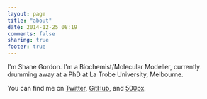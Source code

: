 ```yaml
---
layout: page
title: "about"
date: 2014-12-25 08:19
comments: false
sharing: true
footer: true
---
```


I'm Shane Gordon. I'm a Biochemist/Molecular Modeller, currently drumming away at a PhD at La Trobe University, Melbourne.

You can find me on [Twitter](https://twitter.com/Shane_Gordo), [GitHub](https://github.com/gordo1), and [500px](https://500px.com/shaneegordon).

